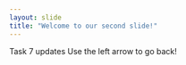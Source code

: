 ```yaml
---
layout: slide
title: "Welcome to our second slide!"
---
```

Task 7 updates
Use the left arrow to go back!
